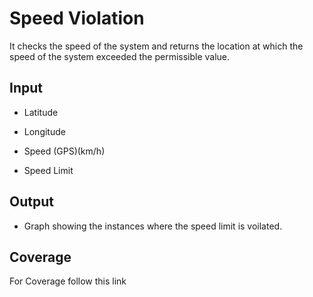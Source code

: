 # Speed Violation
It checks the speed of the system and returns the location at which the speed
of the system exceeded the permissible value.

## Input

-   Latitude

-   Longitude

-   Speed (GPS)(km/h)

-   Speed Limit

## Output
 
-   Graph showing the instances where the speed limit is voilated.
## Coverage
For Coverage follow this link
